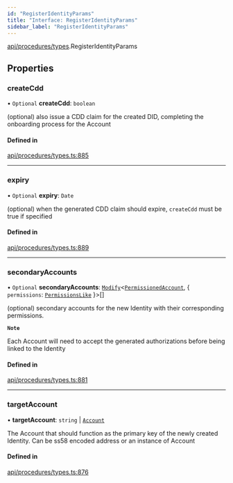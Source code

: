 ```yaml
---
id: "RegisterIdentityParams"
title: "Interface: RegisterIdentityParams"
sidebar_label: "RegisterIdentityParams"
---
```


[api/procedures/types](../../../../../modules/API/Procedures/Types/Types.md).RegisterIdentityParams

## Properties

### createCdd

• `Optional` **createCdd**: `boolean`

(optional) also issue a CDD claim for the created DID, completing the onboarding process for the Account

#### Defined in

[api/procedures/types.ts:885](https://github.com/PolymeshAssociation/polymesh-sdk/blob/995f17653/src/api/procedures/types.ts#L885)

___

### expiry

• `Optional` **expiry**: `Date`

(optional) when the generated CDD claim should expire, `createCdd` must be true if specified

#### Defined in

[api/procedures/types.ts:889](https://github.com/PolymeshAssociation/polymesh-sdk/blob/995f17653/src/api/procedures/types.ts#L889)

___

### secondaryAccounts

• `Optional` **secondaryAccounts**: [`Modify`](../../../../../modules/Types/Utils/Utils.md#modify)\<[`PermissionedAccount`](../../../Entities/Types/PermissionedAccount/PermissionedAccount.md), \{ `permissions`: [`PermissionsLike`](../../../../../modules/API/Entities/Types/Types.md#permissionslike)  }\>[]

(optional) secondary accounts for the new Identity with their corresponding permissions.

**`Note`**

Each Account will need to accept the generated authorizations before being linked to the Identity

#### Defined in

[api/procedures/types.ts:881](https://github.com/PolymeshAssociation/polymesh-sdk/blob/995f17653/src/api/procedures/types.ts#L881)

___

### targetAccount

• **targetAccount**: `string` \| [`Account`](../../../../../classes/API/Entities/Account/Account.md)

The Account that should function as the primary key of the newly created Identity. Can be ss58 encoded address or an instance of Account

#### Defined in

[api/procedures/types.ts:876](https://github.com/PolymeshAssociation/polymesh-sdk/blob/995f17653/src/api/procedures/types.ts#L876)
